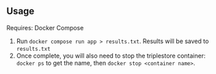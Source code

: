 ## Usage

Requires: Docker Compose

1. Run `docker compose run app > results.txt`.  Results will be saved to `results.txt`
2. Once complete, you will also need to stop the triplestore container: `docker ps` to get the name, then `docker stop <container name>`.
